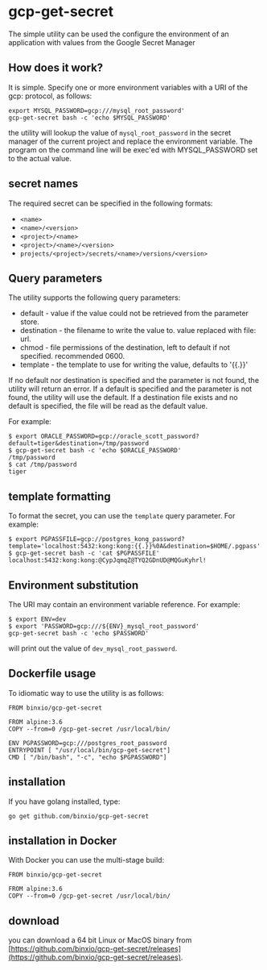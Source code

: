 # gcp-get-secret
The simple utility can be used the configure the environment of an application with values from the Google Secret Manager

## How does it work?
It is simple. Specify one or more environment variables with a URI of the gcp: protocol, as follows:

```
export MYSQL_PASSWORD=gcp:///mysql_root_password'
gcp-get-secret bash -c 'echo $MYSQL_PASSWORD'
```
the utility will lookup the value of `mysql_root_password` in the secret manager of the current project and replace 
the environment variable. The program on the command line will be exec'ed with MYSQL\_PASSWORD set to the actual value.

## secret names
The required secret can be specified in the following formats:
- `<name>`
- `<name>/<version>`
- `<project>/<name>`
- `<project>/<name>/<version>`
- `projects/<project>/secrets/<name>/versions/<version>`

## Query parameters
The utility supports the following query parameters:

- default - value if the value could not be retrieved from the parameter store.
- destination - the filename to write the value to. value replaced with file: url.
- chmod - file permissions of the destination, left to default if not specified. recommended 0600.
- template - the template to use for writing the value, defaults to '{{.}}'

If no default nor destination is specified and the parameter is not found, the utility will return an error.
If a default is specified and the parameter is not found, the utility will use the default.
If a destination file exists and no default is specified, the file will be read as the default value.

For example:
```
$ export ORACLE_PASSWORD=gcp://oracle_scott_password?default=tiger&destination=/tmp/password
$ gcp-get-secret bash -c 'echo $ORACLE_PASSWORD'
/tmp/password
$ cat /tmp/password
tiger
```

## template formatting
To format the secret, you can use the `template` query parameter. For example:
```
$ export PGPASSFILE=gcp://postgres_kong_password?template='localhost:5432:kong:kong:{{.}}%0A&destination=$HOME/.pgpass'
$ gcp-get-secret bash -c 'cat $PGPASSFILE'
localhost:5432:kong:kong:@CypJqmqZ@TYQ2GDnUD@MQGuKyhrl!
```

## Environment substitution
The URI may contain an environment variable reference. For example:
```
$ export ENV=dev
$ export 'PASSWORD=gcp:///${ENV}_mysql_root_password'
gcp-get-secret bash -c 'echo $PASSWORD'
```
will print out the value of `dev_mysql_root_password`.

## Dockerfile usage
To idiomatic way to use the utility is as follows:
```
FROM binxio/gcp-get-secret

FROM alpine:3.6
COPY --from=0 /gcp-get-secret /usr/local/bin/

ENV PGPASSWORD=gcp:///postgres_root_password
ENTRYPOINT [ "/usr/local/bin/gcp-get-secret"]
CMD [ "/bin/bash", "-c", "echo $PGPASSWORD"]
```

## installation
If you have golang installed, type:

```
go get github.com/binxio/gcp-get-secret
```

## installation in Docker
With Docker you can use the multi-stage build:

```
FROM binxio/gcp-get-secret

FROM alpine:3.6
COPY --from=0 /gcp-get-secret /usr/local/bin/
```

## download
you can download a 64 bit Linux or MacOS binary from [https://github.com/binxio/gcp-get-secret/releases](https://github.com/binxio/gcp-get-secret/releases).
